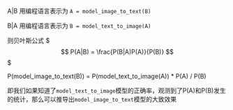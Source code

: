 A|B 用编程语言表示为 `A = model_image_to_text(B)`

B|A 用编程语言表示为 `B = model_text_to_image(A)`

则贝叶斯公式
$$$
P(A|B) = \frac{P(B|A)P(A)}{P(B)}
$$$

P(model_image_to_text(B)) = P(model_text_to_image(A)) * P(A) / P(B)

即我们如果知道了`model_text_to_image`模型的正确率，观测到了P(A)和P(B)发生的统计，那么可以推导出`model_image_to_text`模型的大致效果
